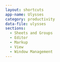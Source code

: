 ```yaml
---
layout: shortcuts
app-name: Ulysses
category: productivity
data-file: ulysses
sections:
  - Sheets and Groups
  - Editor
  - Markup
  - View
  - Window Management
---
```

